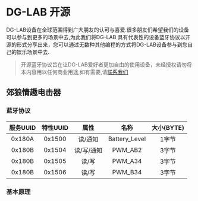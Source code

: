 # DG-LAB 开源
DG-LAB设备在全球范围得到广大朋友的认可与喜爱.很多朋友们希望我们的设备可以参与到更多的场景中去,为此我们将DG-LAB 具有代表性的设备蓝牙协议以开源的形式分享出来，您可以通过无数种其他编程的方式将DG-LAB设备参与到您自己的娱乐场景中去.
> 开源蓝牙协议旨在让DG-LAB爱好者更加自由的使用设备，未经授权请勿将本内容用以任何商业用途,如有需要,请[联系我们](https://www.dungeon-lab.com)

## 郊狼情趣电击器
### 蓝牙协议
|  服务UUID | 特性UUID  | 属性  | 名称  | 大小(BYTE)  |
| :------------: | :------------: | :------------: | :------------: | :------------: |
|  0x180A | 0x1500  | 读/通知  | Battery_Level  | 1字节  |
| 0x180B  | 0x1504  | 读/写/通知  | 	PWM_AB2  | 3字节  |
|  0x180B | 0x1505  | 读/写  | PWM_A34  | 3字节  |
|  0x180B | 0x1506  | 读/写  | PWM_B34  | 3字节  |



### 基本原理

